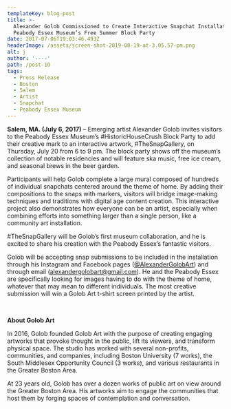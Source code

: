 ```yaml
---
templateKey: blog-post
title: >-
  Alexander Golob Commissioned to Create Interactive Snapchat Installation at
  Peabody Essex Museum’s Free Summer Block Party
date: 2017-07-06T19:03:46.493Z
headerImage: /assets/screen-shot-2019-08-19-at-3.05.57-pm.png
alt: j
author: '----'
path: /post-10
tags:
  - Press Release
  - Boston
  - Salem
  - Artist
  - Snapchat
  - Peabody Essex Museum
---
```


**Salem, MA. (July 6, 2017)** – Emerging artist Alexander Golob invites visitors to the Peabody Essex Museum’s #HistoricHouseCrush Block Party to add their creative mark to an interactive artwork, #TheSnapGallery, on Thursday, July 20 from 6 to 9 pm. The block party shows off the museum’s collection of notable residencies and will feature ska music, free ice cream, and seasonal brews in the beer garden.

Participants will help Golob complete a large mural composed of hundreds of individual snapchats centered around the theme of home. By adding their compositions to the snaps with markers, visitors will bridge image-making techniques and traditions with digital age content creation. This interactive project also demonstrates how everyone can be an artist, especially when combining efforts into something larger than a single person, like a community art installation.

\#TheSnapGallery will be Golob’s first museum collaboration, and he is excited to share his creation with the Peabody Essex’s fantastic visitors.

Golob will be accepting snap submissions to be included in the installation through his Instagram and Facebook pages ([@AlexanderGolobArt](https://www.instagram.com/alexandergolobart/)) and through email ([alexandergolobart@gmail.com](alexandergolobart@gmail.com)). He and the Peabody Essex are specifically looking for images having to do with the theme of home, whatever that may mean to different individuals. The most creative submission will win a Golob Art t-shirt screen printed by the artist.

​

**About Golob Art**

In 2016, Golob founded Golob Art with the purpose of creating engaging artworks that provoke thought in the public, lift its viewers, and transform physical space. The studio has worked with several non-profits, communities, and companies, including Boston University (7 works), the South Middlesex Opportunity Council (3 works), and various restaurants in the Greater Boston Area.

At 23 years old, Golob has over a dozen works of public art on view around the Greater Boston Area. His artworks aim to engage the communities that host them by forging spaces of contemplation and conversation.
